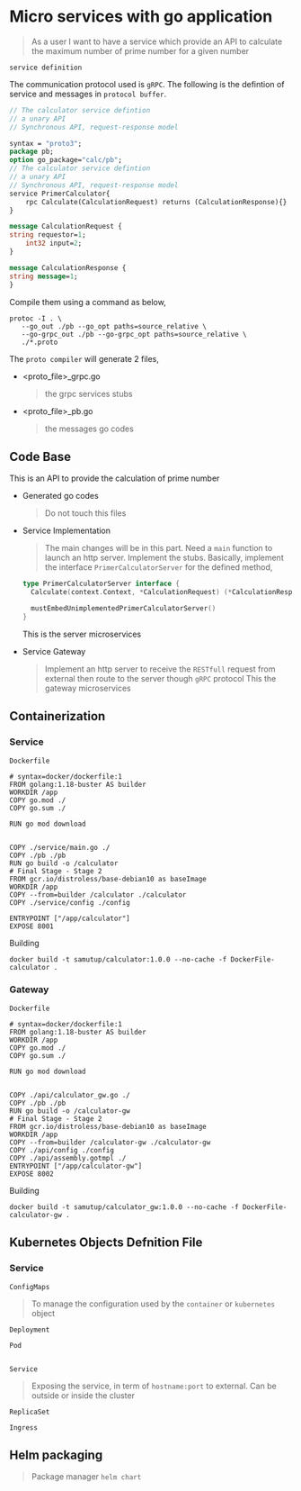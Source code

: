 # Micro services with go application
> As a user I want to have a service which provide an API to calculate the maximum number of prime number for a given number

`service definition`

The communication protocol used is `gRPC`.
The following is the defintion of service and messages in  `protocol buffer`.

```proto
// The calculator service defintion
// a unary API
// Synchronous API, request-response model

syntax = "proto3";
package pb;
option go_package="calc/pb";
// The calculator service defintion
// a unary API
// Synchronous API, request-response model
service PrimerCalculator{
    rpc Calculate(CalculationRequest) returns (CalculationResponse){}
}

message CalculationRequest {
string requestor=1;
    int32 input=2;
}

message CalculationResponse {
string message=1;
}
```
Compile them using a command as below,

```shell
protoc -I . \
   --go_out ./pb --go_opt paths=source_relative \
   --go-grpc_out ./pb --go-grpc_opt paths=source_relative \
   ./*.proto
```
The `proto compiler` will generate 2 files,
* <proto_file>_grpc.go
  > the grpc services stubs
* <proto_file>_pb.go
  > the messages go codes


## Code Base
This is an API to provide the calculation of prime number
* Generated go codes
  > Do not touch this files
* Service Implementation
  > The main changes will be in this part. Need a `main` function to launch an http server. 
  > Implement the stubs. Basically, implement the interface `PrimerCalculatorServer` for the defined method,
  ```go
  type PrimerCalculatorServer interface {
	Calculate(context.Context, *CalculationRequest) (*CalculationResponse, error)

	mustEmbedUnimplementedPrimerCalculatorServer()
  }
  ```
  This is the server microservices


* Service Gateway
  > Implement an http server to receive the `RESTfull` request from external then route to the server though `gRPC` protocol
  This the gateway microservices

## Containerization
### Service
`Dockerfile`
```docker
# syntax=docker/dockerfile:1
FROM golang:1.18-buster AS builder
WORKDIR /app
COPY go.mod ./
COPY go.sum ./

RUN go mod download


COPY ./service/main.go ./
COPY ./pb ./pb
RUN go build -o /calculator
# Final Stage - Stage 2
FROM gcr.io/distroless/base-debian10 as baseImage
WORKDIR /app
COPY --from=builder /calculator ./calculator
COPY ./service/config ./config

ENTRYPOINT ["/app/calculator"]
EXPOSE 8001
```
Building

```shell
docker build -t samutup/calculator:1.0.0 --no-cache -f DockerFile-calculator .
```

### Gateway
`Dockerfile`
```docker
# syntax=docker/dockerfile:1
FROM golang:1.18-buster AS builder
WORKDIR /app
COPY go.mod ./
COPY go.sum ./

RUN go mod download


COPY ./api/calculator_gw.go ./
COPY ./pb ./pb
RUN go build -o /calculator-gw
# Final Stage - Stage 2
FROM gcr.io/distroless/base-debian10 as baseImage
WORKDIR /app
COPY --from=builder /calculator-gw ./calculator-gw
COPY ./api/config ./config
COPY ./api/assembly.gotmpl ./
ENTRYPOINT ["/app/calculator-gw"]
EXPOSE 8002
```
Building

```shell
docker build -t samutup/calculator_gw:1.0.0 --no-cache -f DockerFile-calculator-gw .
```

## Kubernetes Objects Defnition File

### Service
`ConfigMaps`
> To manage the configuration used by the `container` or `kubernetes` object

`Deployment`

`Pod`
```yaml

```

`Service`
> Exposing the service, in term of `hostname:port` to external. Can be outside or inside the cluster


`ReplicaSet`

`Ingress`


## Helm packaging
> Package manager
`helm chart`


